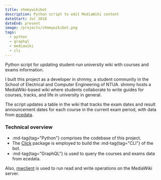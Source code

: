 ```yaml
---
title: shmmywikibot
description: Python script to edit MediaWiki content
dateStart: Jul 2018
dateEnd: present
image: /projects/shmmywikibot.png
tags:
  - python
  - graphql
  - mediawiki
  - cli
---
```


Python script for updating student-run university wiki with courses and exams
information.

<!--more-->

I built this project as a developer in shmmy, a student community in the School
of Electrical and Computer Engineering of NTUA. shmmy hosts a MediaWiki-based
wiki where students collaborate to write guides for courses, tracks, and life in
university in general.

The script updates a table in the wiki that tracks the exam dates and result
announcement dates for each course in the current exam period, with data from
[ecedata](./ecedata.md).

### Technical overview

* :md-tag{tag="Python"} comprises the codebase of this project.
* The [Click](https://click.palletsprojects.com/en/8.1.x/) package is employed
to build the :md-tag{tag="CLI"} of the bot.
* :md-tag{tag="GraphQL"} is used to query the courses and exams data from
ecedata.

Also, [mwclient](https://github.com/mwclient/mwclient) is used to run read and
write operations on the MediaWiki server.
